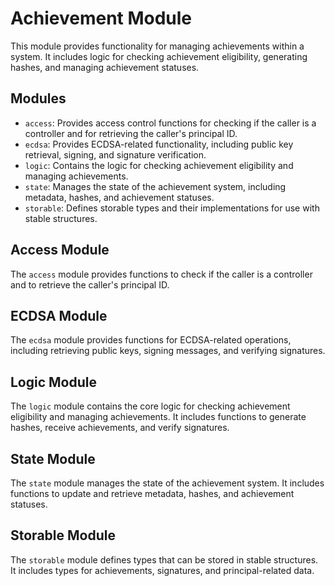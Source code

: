 # Achievement Module

This module provides functionality for managing achievements within a system. It includes logic for checking achievement eligibility, generating hashes, and managing achievement statuses.

## Modules

- `access`: Provides access control functions for checking if the caller is a controller and for retrieving the caller's principal ID.
- `ecdsa`: Provides ECDSA-related functionality, including public key retrieval, signing, and signature verification.
- `logic`: Contains the logic for checking achievement eligibility and managing achievements.
- `state`: Manages the state of the achievement system, including metadata, hashes, and achievement statuses.
- `storable`: Defines storable types and their implementations for use with stable structures.

## Access Module

The `access` module provides functions to check if the caller is a controller and to retrieve the caller's principal ID.

## ECDSA Module

The `ecdsa` module provides functions for ECDSA-related operations, including retrieving public keys, signing messages, and verifying signatures.

## Logic Module

The `logic` module contains the core logic for checking achievement eligibility and managing achievements. It includes functions to generate hashes, receive achievements, and verify signatures.

## State Module

The `state` module manages the state of the achievement system. It includes functions to update and retrieve metadata, hashes, and achievement statuses.

## Storable Module

The `storable` module defines types that can be stored in stable structures. It includes types for achievements, signatures, and principal-related data.
